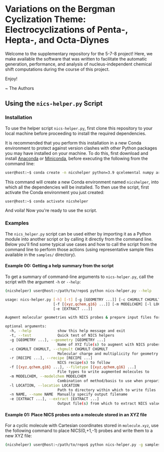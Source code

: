 Variations on the Bergman Cyclization Theme: Electrocyclizations of Penta-, Hepta-, and Octa-Diynes
===================================================================================================

Welcome to the supplementary repository for the 5-7-8 project! Here, we make
available the software that was written to facilitate the automatic generation,
performance, and analysis of nucleus-independent chemical shift computations
during the course of this project. 

Enjoy!

~ The Authors


## Using the `nics-helper.py` Script

### Installation

To use the helper script `nics-helper.py`, first clone this repository to
your local machine before proceeding to install the required dependencies.

It is recommended that you perform this installation in a new Conda environment
to protect against version clashes with other Python packages you may have installed
on your machine. To do this, first download and install [Anaconda]() or [Miniconda](),
before executing the following from the command line:

```bash
user@host:~$ conda create -n nicshelper python=3.9 qcelemental numpy argparse tempfile networkx warnings inspect glob copy -c conda-forge
```

This command will create a new Conda environment named `nicshelper`, into which
all the dependencies will be installed. To then use the script, first activate the
Conda environment you just created:

```bash
user@host:~$ conda activate nicshelper
```

And voila! Now you're ready to use the script.

### Examples

The `nics_helper.py` script can be used either by importing it as a Python
module into another script or by calling it directly from the command line.
Below you'll find some typical use cases and how to call the script from the
command line to perform those actions (using representative sample files 
available in the `samples/` directory).

#### Example 00: Getting a help summary from the script

To get a summary of command-line arguments to `nics-helper.py`, call the script with
the argument `-h` or `--help`:

```bash
(nicshelper) user@host:~/path/to/repo$ python nics-helper.py --help

usage: nics-helper.py [-h] [-t] [-g [GEOMETRY ...]] [-c CHGMULT CHGMULT] [-r [RECIPE ...]]
                      [-f [{xyz,qchem,g16} ...]] [-m MODELCHEM] [-l LOCATION] [-n NAME]
                      [-e [EXTRACT ...]]

Augment molecular geometries with NICS probes & prepare input files for NICS computation.

optional arguments:
  -h, --help            show this help message and exit
  -t, --test            Quick test of NICS helpers
  -g [GEOMETRY ...], --geometry [GEOMETRY ...]
                        Name of XYZ file(s) to augment with NICS probes
  -c CHGMULT CHGMULT, --chgmult CHGMULT CHGMULT
                        Molecular charge and multiplicity for geometry
  -r [RECIPE ...], --recipe [RECIPE ...]
                        NICS recipe(s) to follow
  -f [{xyz,qchem,g16} ...], --filetype [{xyz,qchem,g16} ...]
                        File types to write augmented molecules to
  -m MODELCHEM, --modelchem MODELCHEM
                        Combination of method/basis to use when preparing input file(s)
  -l LOCATION, --location LOCATION
                        Path to directory within which to write files
  -n NAME, --name NAME  Manually specify output filename
  -e [EXTRACT ...], --extract [EXTRACT ...]
                        Output file(s) from which to extract NICS values
```

#### Example 01: Place NICS probes onto a molecule stored in an XYZ file

For a cyclic molecule with Cartesian coordinates stored in `molecule.xyz`, use the following
command to place NICS(0,+1,-1) probes and write them to a new XYZ file:

```bash
(nicshelper) user@host:~/path/to/repo$ python nics-helper.py -g samples/pbenzyne.xyz -r isosimple -f xyz -l samples/
```


